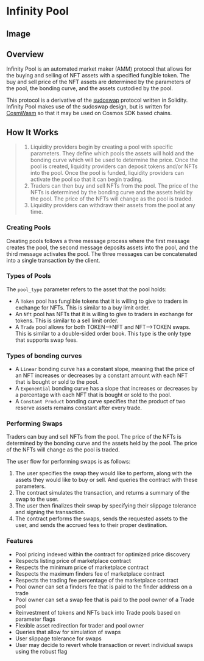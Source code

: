 # Infinity Pool

## Image

## Overview

Infinity Pool is an automated market maker (AMM) protocol that allows for the buying and selling of NFT assets with a specified fungible token. The buy and sell price of the NFT assets are determined by the parameters of the pool, the bonding curve, and the assets custodied by the pool.

This protocol is a derivative of the [sudoswap](https://github.com/sudoswap/lssvm) protocol written in Solidity. Infinity Pool makes use of the sudoswap design, but is written for [CosmWasm](https://github.com/CosmWasm/cosmwasm) so that it may be used on Cosmos SDK based chains.

## How It Works

> 1. Liquidity providers begin by creating a pool with specific parameters. They define which pools the assets will hold and the bonding curve which will be used to determine the price. Once the pool is created, liquidity providers can deposit tokens and/or NFTs into the pool. Once the pool is funded, liquidity providers can activate the pool so that it can begin trading.
> 2. Traders can then buy and sell NFTs from the pool. The price of the NFTs is determined by the bonding curve and the assets held by the pool. The price of the NFTs will change as the pool is traded.
> 3. Liquidity providers can withdraw their assets from the pool at any time.

### Creating Pools

Creating pools follows a three message process where the first message creates the pool, the second message deposits assets into the pool, and the third message activates the pool. The three messages can be concatenated into a single transaction by the client.

### Types of Pools

The `pool_type` parameter refers to the asset that the pool holds:

- A `Token` pool has funglible tokens that it is willing to give to traders in exchange for NFTs. This is similar to a buy limit order.
- An `Nft` pool has NFTs that it is willing to give to traders in exchange for tokens. This is similar to a sell limit order.
- A `Trade` pool allows for both TOKEN-->NFT and NFT-->TOKEN swaps. This is similar to a double-sided order book. This type is the only type that supports swap fees.

### Types of bonding curves

- A `Linear` bonding curve has a constant slope, meaning that the price of an NFT increases or decreases by a constant amount with each NFT that is bought or sold to the pool.
- A `Exponential` bonding curve has a slope that increases or decreases by a percentage with each NFT that is bought or sold to the pool.
- A `Constant Product` bonding curve specifies that the product of two reserve assets remains constant after every trade.

### Performing Swaps

Traders can buy and sell NFTs from the pool. The price of the NFTs is determined by the bonding curve and the assets held by the pool. The price of the NFTs will change as the pool is traded.

The user flow for performing swaps is as follows:

1. The user specifies the swap they would like to perform, along with the assets they would like to buy or sell. And queries the contract with these parameters.
2. The contract simulates the transaction, and returns a summary of the swap to the user.
3. The user then finalizes their swap by specifying their slippage tolerance and signing the transaction.
4. The contract performs the swaps, sends the requested assets to the user, and sends the accrued fees to their proper destination.

### Features

- Pool pricing indexed within the contract for optimized price discovery
- Respects listing price of marketplace contract
- Respects the minimum price of marketplace contract
- Respects the maximum finders fee of marketplace contract
- Respects the trading fee percentage of the marketplace contract
- Pool owner can set a finders fee that is paid to the finder address on a trade
- Pool owner can set a swap fee that is paid to the pool owner of a Trade pool
- Reinvestment of tokens and NFTs back into Trade pools based on parameter flags
- Flexible asset redirection for trader and pool owner
- Queries that allow for simulation of swaps
- User slippage tolerance for swaps
- User may decide to revert whole transaction or revert individual swaps using the robust flag
